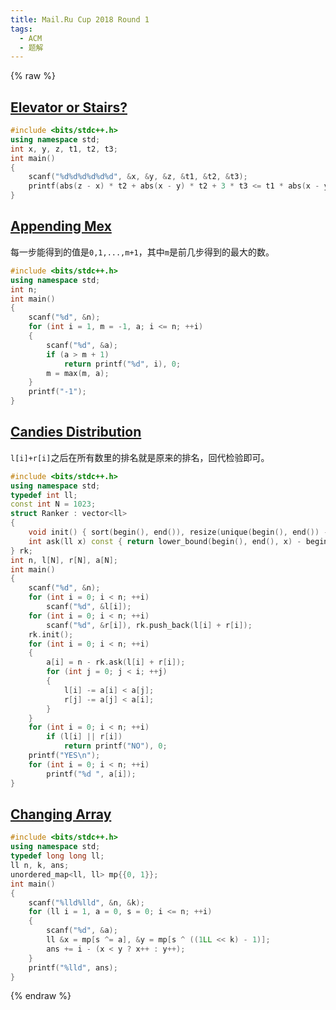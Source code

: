 ```yaml
---
title: Mail.Ru Cup 2018 Round 1
tags:
  - ACM
  - 题解
---
```


{% raw %}

## [Elevator or Stairs?](https://vjudge.net/problem/CodeForces-1054A)

```cpp
#include <bits/stdc++.h>
using namespace std;
int x, y, z, t1, t2, t3;
int main()
{
	scanf("%d%d%d%d%d%d", &x, &y, &z, &t1, &t2, &t3);
	printf(abs(z - x) * t2 + abs(x - y) * t2 + 3 * t3 <= t1 * abs(x - y) ? "YES" : "NO");
}
```

## [Appending Mex](https://vjudge.net/problem/CodeForces-1054B)

每一步能得到的值是`0,1,...,m+1`，其中`m`是前几步得到的最大的数。

```cpp
#include <bits/stdc++.h>
using namespace std;
int n;
int main()
{
	scanf("%d", &n);
	for (int i = 1, m = -1, a; i <= n; ++i)
	{
		scanf("%d", &a);
		if (a > m + 1)
			return printf("%d", i), 0;
		m = max(m, a);
	}
	printf("-1");
}
```

## [Candies Distribution](https://vjudge.net/problem/CodeForces-1054C)

`l[i]+r[i]`之后在所有数里的排名就是原来的排名，回代检验即可。

```cpp
#include <bits/stdc++.h>
using namespace std;
typedef int ll;
const int N = 1023;
struct Ranker : vector<ll>
{
	void init() { sort(begin(), end()), resize(unique(begin(), end()) - begin()); }
	int ask(ll x) const { return lower_bound(begin(), end(), x) - begin(); }
} rk;
int n, l[N], r[N], a[N];
int main()
{
	scanf("%d", &n);
	for (int i = 0; i < n; ++i)
		scanf("%d", &l[i]);
	for (int i = 0; i < n; ++i)
		scanf("%d", &r[i]), rk.push_back(l[i] + r[i]);
	rk.init();
	for (int i = 0; i < n; ++i)
	{
		a[i] = n - rk.ask(l[i] + r[i]);
		for (int j = 0; j < i; ++j)
		{
			l[i] -= a[i] < a[j];
			r[j] -= a[j] < a[i];
		}
	}
	for (int i = 0; i < n; ++i)
		if (l[i] || r[i])
			return printf("NO"), 0;
	printf("YES\n");
	for (int i = 0; i < n; ++i)
		printf("%d ", a[i]);
}
```

## [Changing Array](https://vjudge.net/problem/CodeForces-1054C)

```cpp
#include <bits/stdc++.h>
using namespace std;
typedef long long ll;
ll n, k, ans;
unordered_map<ll, ll> mp{{0, 1}};
int main()
{
	scanf("%lld%lld", &n, &k);
	for (ll i = 1, a = 0, s = 0; i <= n; ++i)
	{
		scanf("%d", &a);
		ll &x = mp[s ^= a], &y = mp[s ^ ((1LL << k) - 1)];
		ans += i - (x < y ? x++ : y++);
	}
	printf("%lld", ans);
}
```

{% endraw %}
